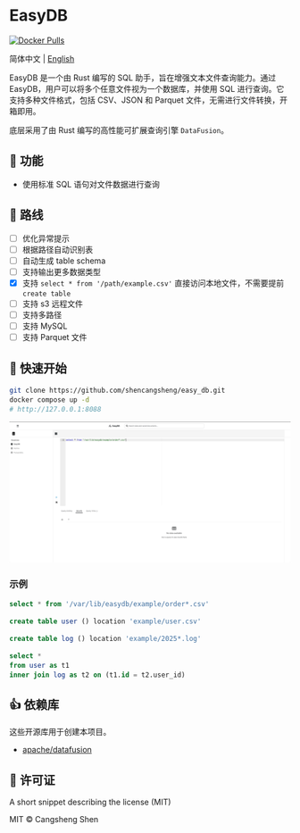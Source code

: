 # EasyDB

[![Docker Pulls](https://img.shields.io/docker/pulls/shencangsheng/easydb-backend.svg)](https://hub.docker.com/r/shencangsheng/easydb-backend)

简体中文 | [English](./README.en-us.md)

EasyDB 是一个由 Rust 编写的 SQL 助手，旨在增强文本文件查询能力。通过 EasyDB，用户可以将多个任意文件视为一个数据库，并使用 SQL 进行查询。它支持多种文件格式，包括 CSV、JSON 和 Parquet 文件，无需进行文件转换，开箱即用。

底层采用了由 Rust 编写的高性能可扩展查询引擎 `DataFusion`。

## 📖 功能

- 使用标准 SQL 语句对文件数据进行查询

## 🔮 路线

- [ ] 优化异常提示
- [ ] 根据路径自动识别表
- [ ] 自动生成 table schema
- [ ] 支持输出更多数据类型
- [x] 支持 `select * from '/path/example.csv'` 直接访问本地文件，不需要提前 `create table`
- [ ] 支持 s3 远程文件
- [ ] 支持多路径
- [ ] 支持 MySQL
- [ ] 支持 Parquet 文件

## 🚀 快速开始

```bash
git clone https://github.com/shencangsheng/easy_db.git
docker compose up -d
# http://127.0.0.1:8088
```

![demo.gif](assets/demo.gif)

### 示例

```sql
select * from '/var/lib/easydb/example/order*.csv'
```

```sql
create table user () location 'example/user.csv'
```

```sql
create table log () location 'example/2025*.log'
```

```sql
select *
from user as t1
inner join log as t2 on (t1.id = t2.user_id)
```

## 👍 依赖库

这些开源库用于创建本项目。

- [apache/datafusion](https://github.com/apache/datafusion)

## 📝 许可证

A short snippet describing the license (MIT)

MIT © Cangsheng Shen